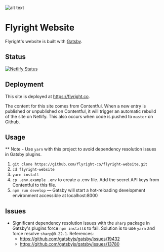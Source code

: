 ![alt text](https://github.com/flyright-co/flyright-website/blob/master/src/assets/img/logoS.png 'Flyright Logo')

# Flyright Website

Flyright's website is built with [Gatsby](https://www.gatsbyjs.org/).

## Status
[![Netlify Status](https://api.netlify.com/api/v1/badges/43bb381e-b194-442a-b047-af84c0017af0/deploy-status)](https://app.netlify.com/sites/flyright/deploys)

## Deployment

This site is deployed at https://flyright.co.

The content for this site comes from Contentful. When a new entry is published or unpublished on Contentful, it will trigger an automatic rebuild of the site on Netlify. This also occurs when code is pushed to `master` on Github.

## Usage
** Note - Use `yarn` with this project to avoid dependency resolution issues in Gatsby plugins.

1. `git clone https://github.com/flyright-co/flyright-website.git`
2. `cd flyright-website`
3. `yarn install`
4.  `cp .env.example .env` to create a .env file. Add the secret API keys from Contentful to this file.
5.  `npm run develop` — Gatsby will start a hot-reloading development environment accessible at localhost:8000

## Issues
- Significant dependency resolution issues with the `sharp` package in Gatsby's plugins force `npm install`s to fail. Solution is to use `yarn` and force resolve `sharp@0.22.1`.
References:
  - https://github.com/gatsbyjs/gatsby/issues/19432
  - https://github.com/gatsbyjs/gatsby/issues/13780